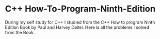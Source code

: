 # C++ How-To-Program-Ninth-Edition
During my self study for C++ I studied from the C++ How to program Ninth Edition Book by Paul and Harvey Deitel.
Here is all the problems I solved from the Book.
